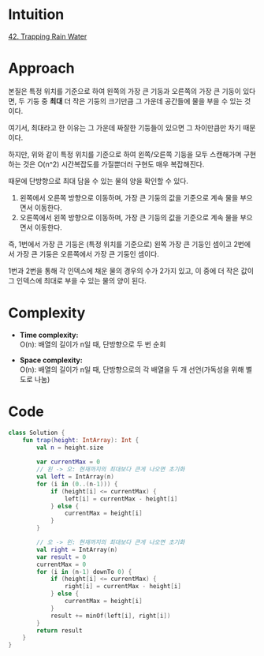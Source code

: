 # Intuition
[42. Trapping Rain Water](https://leetcode.com/problems/trapping-rain-water)

# Approach
본질은 특정 위치를 기준으로 하여  왼쪽의 가장 큰 기둥과 오른쪽의 가장 큰 기둥이 있다면, 두 기둥 중 **최대** 더 작은 기둥의 크기만큼 그 가운데 공간들에 물을 부을 수 있는 것이다.     

여기서, 최대라고 한 이유는 그 가운데 짜잘한 기둥들이 있으면 그 차이만큼만 차기 때문이다.   

하지만, 위와 같이 특정 위치를 기준으로 하여 왼쪽/오른쪽 기둥을 모두 스캔해가며 구현하는 것은 O(n^2) 시간복잡도를 가질뿐더러 구현도 매우 복잡해진다.    

때문에 단방향으로 최대 담을 수 있는 물의 양을 확인할 수 있다.    
1. 왼쪽에서 오른쪽 방향으로 이동하며, 가장 큰 기둥의 값을 기준으로 계속 물을 부으면서 이동한다.
2. 오른쪽에서 왼쪽 방향으로 이동하며, 가장 큰 기둥의 값을 기준으로 계속 물을 부으면서 이동한다.

즉, 1번에서 가장 큰 기둥은 (특정 위치를 기준으로) 왼쪽 가장 큰 기둥인 셈이고 2번에서 가장 큰 기둥은 오른쪽에서 가장 큰 기둥인 셈이다.     

1번과 2번을 통해 각 인덱스에 채운 물의 경우의 수가 2가지 있고, 이 중에 더 작은 값이 그 인덱스에 최대로 부을 수 있는 물의 양이 된다.   

# Complexity
- **Time complexity:**    
O(n): 배열의 길이가 n일 때, 단방향으로 두 번 순회

- **Space complexity:**     
O(n): 배열의 길이가 n일 때, 단방향으로의 각 배열을 두 개 선언(가독성을 위해 별도로 나눔)

# Code
```kotlin []
class Solution {
    fun trap(height: IntArray): Int {
        val n = height.size
        
        var currentMax = 0
        // 왼 -> 오: 현재까지의 최대보다 큰게 나오면 초기화
        val left = IntArray(n)
        for (i in (0..(n-1))) {
            if (height[i] <= currentMax) {
                left[i] = currentMax - height[i]
            } else {
                currentMax = height[i]
            }
        }

        // 오 -> 왼: 현재까지의 최대보다 큰게 나오면 초기화
        val right = IntArray(n)
        var result = 0
        currentMax = 0
        for (i in (n-1) downTo 0) {
            if (height[i] <= currentMax) {
                right[i] = currentMax - height[i]
            } else {
                currentMax = height[i]
            }
            result += minOf(left[i], right[i])
        }
        return result
    }
}
```
